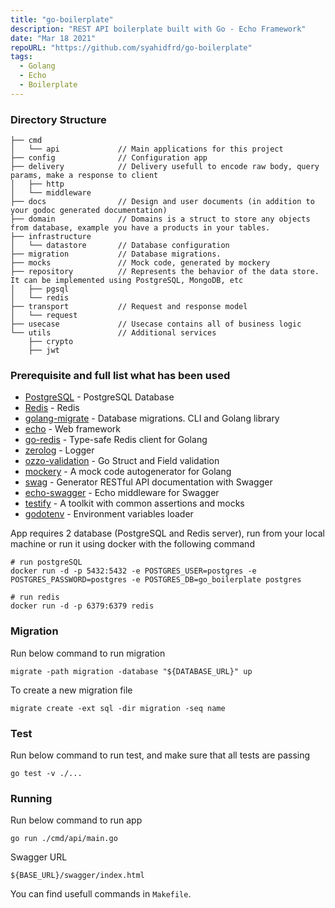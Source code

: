 ```yaml
---
title: "go-boilerplate"
description: "REST API boilerplate built with Go - Echo Framework"
date: "Mar 18 2021"
repoURL: "https://github.com/syahidfrd/go-boilerplate"
tags:
  - Golang
  - Echo
  - Boilerplate
---
```


### Directory Structure

```
├── cmd
│   └── api             // Main applications for this project
├── config              // Configuration app
├── delivery            // Delivery usefull to encode raw body, query params, make a response to client
│   ├── http
│   └── middleware
├── docs                // Design and user documents (in addition to your godoc generated documentation)
├── domain              // Domains is a struct to store any objects from database, example you have a products in your tables.
├── infrastructure
│   └── datastore       // Database configuration
├── migration           // Database migrations.
├── mocks               // Mock code, generated by mockery
├── repository          // Represents the behavior of the data store. It can be implemented using PostgreSQL, MongoDB, etc
│   ├── pgsql
│   └── redis
├── transport           // Request and response model
│   └── request
├── usecase             // Usecase contains all of business logic
└── utils               // Additional services
    ├── crypto
    ├── jwt
```

### Prerequisite and full list what has been used

- [PostgreSQL](https://www.postgresql.org) - PostgreSQL Database
- [Redis](https://redis.com) - Redis
- [golang-migrate](https://github.com/golang-migrate/migrate) - Database migrations. CLI and Golang library
- [echo](https://github.com/labstack/echo) - Web framework
- [go-redis](https://github.com/go-redis/redis) - Type-safe Redis client for Golang
- [zerolog](https://github.com/rs/zerolog) - Logger
- [ozzo-validation](https://github.com/go-ozzo/ozzo-validation) - Go Struct and Field validation
- [mockery](https://github.com/vektra/mockery) - A mock code autogenerator for Golang
- [swag](https://github.com/swaggo/swag) - Generator RESTful API documentation with Swagger
- [echo-swagger](https://github.com/swaggo/echo-swagger) - Echo middleware for Swagger
- [testify](https://github.com/stretchr/testify) - A toolkit with common assertions and mocks
- [godotenv](https://github.com/joho/godotenv) - Environment variables loader

App requires 2 database (PostgreSQL and Redis server), run from your local machine or run it using docker with the following command

```
# run postgreSQL
docker run -d -p 5432:5432 -e POSTGRES_USER=postgres -e POSTGRES_PASSWORD=postgres -e POSTGRES_DB=go_boilerplate postgres

# run redis
docker run -d -p 6379:6379 redis
```

### Migration

Run below command to run migration

```
migrate -path migration -database "${DATABASE_URL}" up
```

To create a new migration file

```
migrate create -ext sql -dir migration -seq name
```

### Test

Run below command to run test, and make sure that all tests are passing

```
go test -v ./...
```

### Running

Run below command to run app

```
go run ./cmd/api/main.go
```

Swagger URL

```
${BASE_URL}/swagger/index.html
```

You can find usefull commands in `Makefile`.
